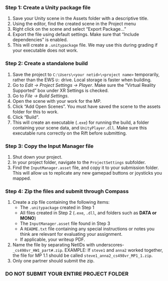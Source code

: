 ### Step 1: Create a Unity package file

1. Save your Unity scene in the Assets folder with a descriptive title.
1. Using the editor, find the created scene in the Project menu
1. Right click on the scene and select “Export Package…”
1. Export the file using default settings. Make sure that “Include dependencies” is enabled.
1. This will create a `.unitypackage` file. We may use this during grading if your executable does not work.

### Step 2: Create a standalone build

1. Save the project to `C:\Users\<your netid>\<project name>` temporarily, rather than the EWS `U:` drive. Local storage is faster when building.
1. Go to *Edit → Project Settings → Player*. Make sure the “Virtual Reality Supported” box under XR Settings is checked.
1. Go to *File → Build Settings*.
1. Open the scene with your work for the MP.
1. Click “Add Open Scenes”. You must have saved the scene to the assets folder for this to work.
1. Click “Build”.
1. This will create an executable (`.exe`) for running the build, a folder containing your scene data, and `UnityPlayer.dll`. Make sure this executable runs correctly on the Rift before submitting.

### Step 3: Copy the Input Manager file

1. Shut down your project.
1. In your project folder, navigate to the `ProjectSettings` subfolder.
1. Find the `InputManager.asset` file, and copy it to your submission folder. This will allow us to
replicate any new gamepad buttons or joysticks you mapped.

### Step 4: Zip the files and submit through Compass

1. Create a zip file containing the following items:
	* The `.unitypackage` created in Step 1
	* All files created in Step 2 (`.exe`, `.dll`, and folders such as **DATA or MONO**)
	* The `InputManager.asset` file found in Step 3
	* A `README.txt` file containing any special instructions or notes you think are relevant for evaluating your assignment.
	* If applicable, your writeup PDF.
1. Name the file by separating NetIDs with underscores- `_cs498vr_HW1_part#.zip`.
EXAMPLE: If `steve1` and `anna2` worked together, the file for MP 1.1 should be called
`steve1_anna2_cs498vr_MP1_1.zip`.
1. Only one partner should submit the zip.

### DO NOT SUBMIT YOUR ENTIRE PROJECT FOLDER
